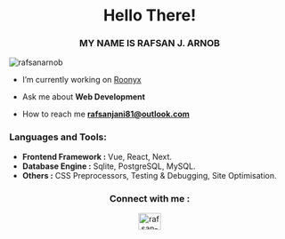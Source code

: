 <h1 align="center">Hello There!</h1>
<h3 align="center">MY NAME IS RAFSAN J. ARNOB</h3>

<p align="left"> <img src="https://komarev.com/ghpvc/?username=rafsanarnob&label=Profile%20views&color=0e75b6&style=flat" alt="rafsanarnob" /> </p>

- I’m currently working on [Roonyx](https://roonyx.tech/)

-  Ask me about **Web Development**

-  How to reach me **rafsanjani81@outlook.com**

<h3 align="left">Languages and Tools:</h3>

- **Frontend Framework :** Vue, React, Next.
- **Database Engine :** Sqlite, PostgreSQL, MySQL.
- **Others :** CSS Preprocessors, Testing & Debugging, Site Optimisation.

<h3 align="center">Connect with me :</h3>
<p align="center">
<a href="https://linkedin.com/in/rafsan-arnob" target="blank"><img align="center" src="https://raw.githubusercontent.com/rahuldkjain/github-profile-readme-generator/master/src/images/icons/Social/linked-in-alt.svg" alt="rafsan-arnob" height="30" width="40" /></a>
</p>
